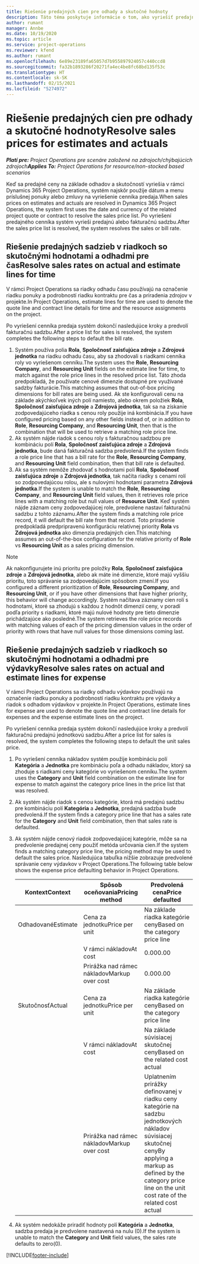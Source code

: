 ```yaml
---
title: Riešenie predajných cien pre odhady a skutočné hodnoty
description: Táto téma poskytuje informácie o tom, ako vyriešiť predajné sadzby pre odhady a skutočnosti.
author: rumant
manager: Annbe
ms.date: 10/19/2020
ms.topic: article
ms.service: project-operations
ms.reviewer: kfend
ms.author: rumant
ms.openlocfilehash: 6e89e23189fa65057d7b955897924057c440ccd8
ms.sourcegitcommit: fa32b1893286f20271fa4ec4be8fc68bd135f53c
ms.translationtype: HT
ms.contentlocale: sk-SK
ms.lasthandoff: 02/15/2021
ms.locfileid: "5274972"
---
```

# <a name="resolve-sales-prices-for-estimates-and-actuals"></a><span data-ttu-id="6e1fe-103">Riešenie predajných cien pre odhady a skutočné hodnoty</span><span class="sxs-lookup"><span data-stu-id="6e1fe-103">Resolve sales prices for estimates and actuals</span></span>

<span data-ttu-id="6e1fe-104">_**Platí pre:** Project Operations pre scenáre založené na zdrojoch/chýbajúcich zdrojoch_</span><span class="sxs-lookup"><span data-stu-id="6e1fe-104">_**Applies To:** Project Operations for resource/non-stocked based scenarios_</span></span>

<span data-ttu-id="6e1fe-105">Keď sa predajné ceny na základe odhadov a skutočností vyriešia v rámci Dynamics 365 Project Operations, systém najskôr použije dátum a menu príslušnej ponuky alebo zmluvy na vyriešenie cenníka predaja.</span><span class="sxs-lookup"><span data-stu-id="6e1fe-105">When sales prices on estimates and actuals are resolved in Dynamics 365 Project Operations, the system first uses the date and currency of the related project quote or contract to resolve the sales price list.</span></span> <span data-ttu-id="6e1fe-106">Po vyriešení predajného cenníka systém vyrieši predajnú alebo fakturačnú sadzbu.</span><span class="sxs-lookup"><span data-stu-id="6e1fe-106">After the sales price list is resolved, the system resolves the sales or bill rate.</span></span>

## <a name="resolve-sales-rates-on-actual-and-estimate-lines-for-time"></a><span data-ttu-id="6e1fe-107">Riešenie predajných sadzieb v riadkoch so skutočnými hodnotami a odhadmi pre čas</span><span class="sxs-lookup"><span data-stu-id="6e1fe-107">Resolve sales rates on actual and estimate lines for time</span></span>

<span data-ttu-id="6e1fe-108">V rámci Project Operations sa riadky odhadu času používajú na označenie riadku ponuky a podrobností riadku kontraktu pre čas a priradenia zdrojov v projekte.</span><span class="sxs-lookup"><span data-stu-id="6e1fe-108">In Project Operations, estimate lines for time are used to denote the quote line and contract line details for time and the resource assignments on the project.</span></span>

<span data-ttu-id="6e1fe-109">Po vyriešení cenníka predaja systém dokončí nasledujúce kroky a predvolí fakturačnú sadzbu.</span><span class="sxs-lookup"><span data-stu-id="6e1fe-109">After a price list for sales is resolved, the system completes the following steps to default the bill rate.</span></span>

1. <span data-ttu-id="6e1fe-110">Systém používa polia **Rola**, **Spoločnosť zaisťujúca zdroje** a **Zdrojová jednotka** na riadku odhadu času, aby sa zhodovali s riadkami cenníka roly vo vyriešenom cenníku.</span><span class="sxs-lookup"><span data-stu-id="6e1fe-110">The system uses the **Role**, **Resourcing Company**, and **Resourcing Unit** fields on the estimate line for time, to match against the role price lines in the resolved price list.</span></span> <span data-ttu-id="6e1fe-111">Táto zhoda predpokladá, že používate cenové dimenzie dostupné pre využívané sadzby fakturácie.</span><span class="sxs-lookup"><span data-stu-id="6e1fe-111">This matching assumes that out-of-box pricing dimensions for bill rates are being used.</span></span> <span data-ttu-id="6e1fe-112">Ak ste konfigurovali cenu na základe akýchkoľvek iných polí namiesto, alebo okrem položiek **Rola**, **Spoločnosť zaisťujúca zdroje** a **Zdrojová jednotka**,  tak sa na získanie zodpovedajúceho riadka s cenou roly použije iná kombinácia.</span><span class="sxs-lookup"><span data-stu-id="6e1fe-112">If you have configured pricing based on any other fields instead of, or in addition to **Role**, **Resourcing Company**, and **Resourcing Unit**, then that is the combination that will be used to retrieve a matching role price line.</span></span>
2. <span data-ttu-id="6e1fe-113">Ak systém nájde riadok s cenou roly s fakturačnou sadzbou pre kombináciu polí **Rola**, **Spoločnosť zaisťujúca zdroje** a **Zdrojová jednotka**, bude daná fakturačná sadzba predvolená.</span><span class="sxs-lookup"><span data-stu-id="6e1fe-113">If the system finds a role price line that has a bill rate for the **Role**, **Resourcing Company**, and **Resourcing Unit** field combination, then that bill rate is defaulted.</span></span>
3. <span data-ttu-id="6e1fe-114">Ak sa systém nemôže zhodovať s hodnotami polí **Rola**, **Spoločnosť zaisťujúca zdroje** a **Zdrojová jednotka**, tak načíta riadky s cenami rolí so zodpovedajúcou rolou, ale s nulovými hodnotami parametra **Zdrojová jednotka**.</span><span class="sxs-lookup"><span data-stu-id="6e1fe-114">If the system is unable to match the **Role**, **Resourcing Company**, and **Resourcing Unit** field values, then it retrieves role price lines with a matching role but null values of **Resource Unit**.</span></span> <span data-ttu-id="6e1fe-115">Keď systém nájde záznam ceny zodpovedajúcej role, predvolene nastaví fakturačnú sadzbu z tohto záznamu.</span><span class="sxs-lookup"><span data-stu-id="6e1fe-115">After the system finds a matching role price record, it will default the bill rate from that record.</span></span> <span data-ttu-id="6e1fe-116">Toto priradenie predpokladá predpripravenú konfiguráciu relatívnej priority **Rola** vs **Zdrojová jednotka** ako dimenzia predajných cien.</span><span class="sxs-lookup"><span data-stu-id="6e1fe-116">This matching assumes an out-of-the-box configuration for the relative priority of **Role** vs **Resourcing Unit** as a sales pricing dimension.</span></span>

> [!NOTE]
> <span data-ttu-id="6e1fe-117">Ak nakonfigurujete inú prioritu pre položky **Rola**, **Spoločnosť zaisťujúca zdroje** a **Zdrojová jednotka**, alebo ak máte iné dimenzie, ktoré majú vyššiu prioritu, toto správanie sa zodpovedajúcim spôsobom zmení.</span><span class="sxs-lookup"><span data-stu-id="6e1fe-117">If you configured a different prioritization of **Role**, **Resourcing Company**, and **Resourcing Unit**, or if you have other dimensions that have higher priority, this behavior will change accordingly.</span></span> <span data-ttu-id="6e1fe-118">Systém načítava záznamy cien rolí s hodnotami, ktoré sa zhodujú s každou z hodnôt dimenzií ceny, v poradí podľa priority s riadkami, ktoré majú nulové hodnoty pre tieto dimenzie prichádzajúce ako posledné.</span><span class="sxs-lookup"><span data-stu-id="6e1fe-118">The system retrieves the role price records with matching values of each of the pricing dimension values in the order of priority with rows that have null values for those dimensions coming last.</span></span>

## <a name="resolve-sales-rates-on-actual-and-estimate-lines-for-expense"></a><span data-ttu-id="6e1fe-119">Riešenie predajných sadzieb v riadkoch so skutočnými hodnotami a odhadmi pre výdavky</span><span class="sxs-lookup"><span data-stu-id="6e1fe-119">Resolve sales rates on actual and estimate lines for expense</span></span>

<span data-ttu-id="6e1fe-120">V rámci Project Operations sa riadky odhadu výdavkov používajú na označenie riadku ponuky a podrobností riadku kontraktu pre výdavky a riadok s odhadom výdavkov v projekte.</span><span class="sxs-lookup"><span data-stu-id="6e1fe-120">In Project Operations, estimate lines for expense are used to denote the quote line and contract line details for expenses and the expense estimate lines on the project.</span></span>

<span data-ttu-id="6e1fe-121">Po vyriešení cenníka predaja systém dokončí nasledujúce kroky a predvolí fakturačnú predajnú jednotkovú sadzbu.</span><span class="sxs-lookup"><span data-stu-id="6e1fe-121">After a price list for sales is resolved, the system completes the following steps to default the unit sales price.</span></span>

1. <span data-ttu-id="6e1fe-122">Po vyriešení cenníka nákladov systém použije kombináciu polí **Kategória** a **Jednotka** pre kombináciu poľa a odhadu nákladov, ktorý sa zhoduje s riadkami ceny kategórie vo vyriešenom cenníku.</span><span class="sxs-lookup"><span data-stu-id="6e1fe-122">The system uses the **Category** and **Unit** field combination on the estimate line for expense to match against the category price lines in the price list that was resolved.</span></span>
2. <span data-ttu-id="6e1fe-123">Ak systém nájde riadok s cenou kategórie, ktorá má predajnú sadzbu pre kombináciu polí **Kategória** a **Jednotka**, predajná sadzba bude predvolená.</span><span class="sxs-lookup"><span data-stu-id="6e1fe-123">If the system finds a category price line that has a sales rate for the **Category** and **Unit** field combination, then that sales rate is defaulted.</span></span>
3. <span data-ttu-id="6e1fe-124">Ak systém nájde cenový riadok zodpovedajúcej kategórie, môže sa na predvolenie predajnej ceny použiť metóda určovania cien.</span><span class="sxs-lookup"><span data-stu-id="6e1fe-124">If the system finds a matching category price line, the pricing method may be used to default the sales price.</span></span> <span data-ttu-id="6e1fe-125">Nasledujúca tabuľka nižšie zobrazuje predvolené správanie ceny výdavkov v Project Operations.</span><span class="sxs-lookup"><span data-stu-id="6e1fe-125">The following table below shows the expense price defaulting behavior in Project Operations.</span></span>

    | <span data-ttu-id="6e1fe-126">Kontext</span><span class="sxs-lookup"><span data-stu-id="6e1fe-126">Context</span></span> | <span data-ttu-id="6e1fe-127">Spôsob oceňovania</span><span class="sxs-lookup"><span data-stu-id="6e1fe-127">Pricing method</span></span> | <span data-ttu-id="6e1fe-128">Predvolená cena</span><span class="sxs-lookup"><span data-stu-id="6e1fe-128">Price defaulted</span></span> |
    | --- | --- | --- |
    | <span data-ttu-id="6e1fe-129">Odhadované</span><span class="sxs-lookup"><span data-stu-id="6e1fe-129">Estimate</span></span> | <span data-ttu-id="6e1fe-130">Cena za jednotku</span><span class="sxs-lookup"><span data-stu-id="6e1fe-130">Price per unit</span></span> | <span data-ttu-id="6e1fe-131">Na základe riadka kategórie ceny</span><span class="sxs-lookup"><span data-stu-id="6e1fe-131">Based on the category price line</span></span> |
    | &nbsp; | <span data-ttu-id="6e1fe-132">V rámci nákladov</span><span class="sxs-lookup"><span data-stu-id="6e1fe-132">At cost</span></span> | <span data-ttu-id="6e1fe-133">0.00</span><span class="sxs-lookup"><span data-stu-id="6e1fe-133">0.00</span></span> |
    | &nbsp; | <span data-ttu-id="6e1fe-134">Prirážka nad rámec nákladov</span><span class="sxs-lookup"><span data-stu-id="6e1fe-134">Markup over cost</span></span> | <span data-ttu-id="6e1fe-135">0.00</span><span class="sxs-lookup"><span data-stu-id="6e1fe-135">0.00</span></span> |
    | <span data-ttu-id="6e1fe-136">Skutočnosť</span><span class="sxs-lookup"><span data-stu-id="6e1fe-136">Actual</span></span> | <span data-ttu-id="6e1fe-137">Cena za jednotku</span><span class="sxs-lookup"><span data-stu-id="6e1fe-137">Price per unit</span></span> | <span data-ttu-id="6e1fe-138">Na základe riadka kategórie ceny</span><span class="sxs-lookup"><span data-stu-id="6e1fe-138">Based on the category price line</span></span> |
    | &nbsp; | <span data-ttu-id="6e1fe-139">V rámci nákladov</span><span class="sxs-lookup"><span data-stu-id="6e1fe-139">At cost</span></span> | <span data-ttu-id="6e1fe-140">Na základe súvisiacej skutočnej ceny</span><span class="sxs-lookup"><span data-stu-id="6e1fe-140">Based on the related cost actual</span></span> |
    | &nbsp; | <span data-ttu-id="6e1fe-141">Prirážka nad rámec nákladov</span><span class="sxs-lookup"><span data-stu-id="6e1fe-141">Markup over cost</span></span> | <span data-ttu-id="6e1fe-142">Uplatnením prirážky definovanej v riadku ceny kategórie na sadzbu jednotkových nákladov súvisiacej skutočnej ceny</span><span class="sxs-lookup"><span data-stu-id="6e1fe-142">By applying a markup as defined by the category price line on the unit cost rate of the related cost actual</span></span> |

4. <span data-ttu-id="6e1fe-143">Ak systém nedokáže priradiť hodnoty polí **Kategória** a **Jednotka**, sadzba predaja je predvolene nastavená na nulu (0).</span><span class="sxs-lookup"><span data-stu-id="6e1fe-143">If the system is unable to match the **Category** and **Unit** field values, the sales rate defaults to zero(0).</span></span>


[!INCLUDE[footer-include](../includes/footer-banner.md)]